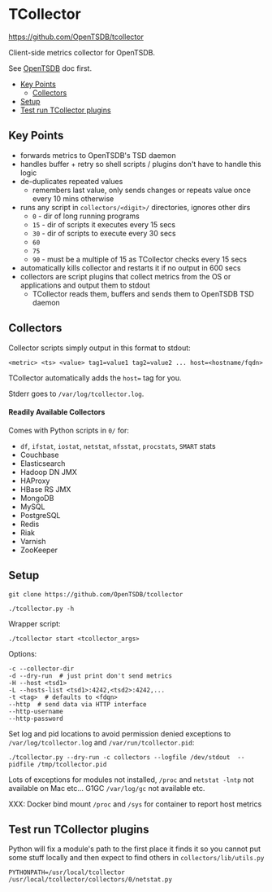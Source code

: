 # TCollector

<https://github.com/OpenTSDB/tcollector>

Client-side metrics collector for OpenTSDB.

See [OpenTSDB](opentsdb.md) doc first.

<!-- INDEX_START -->
- [Key Points](#key-points)
  - [Collectors](#collectors)
- [Setup](#setup)
- [Test run TCollector plugins](#test-run-tcollector-plugins)
<!-- INDEX_END -->

## Key Points

- forwards metrics to OpenTSDB's TSD daemon
- handles buffer + retry so shell scripts / plugins don't have to handle this logic
- de-duplicates repeated values
  - remembers last value, only sends changes or repeats value once every 10 mins otherwise
- runs any script in `collectors/<digit>/` directories, ignores other dirs
  - `0` - dir of long running programs
  - `15` - dir of scripts it executes every 15 secs
  - `30` - dir of scripts to execute every 30 secs
  - `60`
  - `75`
  - `90` - must be a multiple of 15 as TCollector checks every 15 secs
- automatically kills collector and restarts it if no output in 600 secs
- collectors are script plugins that collect metrics from the OS or applications and output them to stdout
  - TCollector reads them, buffers and sends them to OpenTSDB TSD daemon

## Collectors

Collector scripts simply output in this format to stdout:

```none
<metric> <ts> <value> tag1=value1 tag2=value2 ... host=<hostname/fqdn>
```

TCollector automatically adds the `host=` tag for you.

Stderr goes to `/var/log/tcollector.log`.

#### Readily Available Collectors

Comes with Python scripts in `0/` for:

- `df`, `ifstat`, `iostat`, `netstat`, `nfsstat`, `procstats`, `SMART` stats
- Couchbase
- Elasticsearch
- Hadoop DN JMX
- HAProxy
- HBase RS JMX
- MongoDB
- MySQL
- PostgreSQL
- Redis
- Riak
- Varnish
- ZooKeeper

## Setup

```shell
git clone https://github.com/OpenTSDB/tcollector
```

```shell
./tcollector.py -h
```

Wrapper script:

```shell
./tcollector start <tcollector_args>
```

Options:

```none
-c --collector-dir
-d --dry-run  # just print don't send metrics
-H --host <tsd1>
-L --hosts-list <tsd1>:4242,<tsd2>:4242,...
-t <tag>  # defaults to <fdqn>
--http  # send data via HTTP interface
--http-username
--http-password
```

Set log and pid locations to avoid permission denied exceptions to `/var/log/tcollector.log`
and `/var/run/tcollector.pid`:

```shell
./tcollector.py --dry-run -c collectors --logfile /dev/stdout  --pidfile /tmp/tcollector.pid
```

Lots of exceptions for modules not installed, `/proc` and `netstat -lntp` not available on Mac etc...
G1GC `/var/log/gc` not available etc.

XXX: Docker bind mount `/proc` and `/sys` for container to report host metrics

## Test run TCollector plugins

Python will fix a module's path to the first place it finds it so you cannot put some stuff locally
and then expect to find others in `collectors/lib/utils.py`

```shell
PYTHONPATH=/usr/local/tcollector /usr/local/tcollector/collectors/0/netstat.py
```
